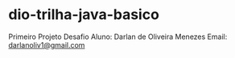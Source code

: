# dio-trilha-java-basico
Primeiro Projeto Desafio
Aluno: Darlan de Oliveira Menezes
Email: darlanoliv1@gmail.com
